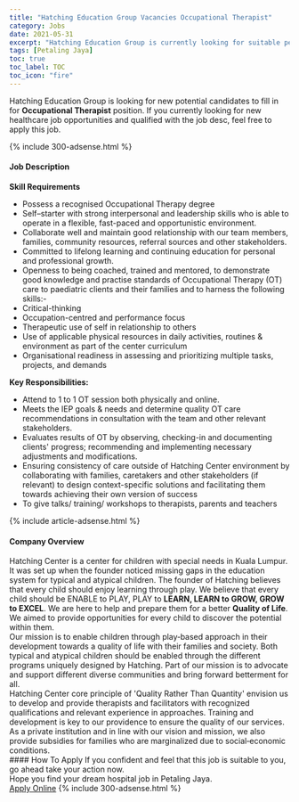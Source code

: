 ```yaml
---
title: "Hatching Education Group Vacancies Occupational Therapist" 
category: Jobs 
date: 2021-05-31 
excerpt: "Hatching Education Group is currently looking for suitable person to fill in the Occupational Therapist which positioned at Petaling Jaya" 
tags: [Petaling Jaya] 
toc: true 
toc_label: TOC 
toc_icon: "fire" 
--- 
```


<p>Hatching Education Group is looking for new potential candidates to fill in for <b>Occupational Therapist</b> position. If you currently looking for new healthcare job opportunities and qualified with the job desc, feel free to apply this job.
</p>{% include 300-adsense.html %} 
<div><div><h4>Job Description</h4></div><div><div><span><div><p><strong>Skill Requirements</strong></p><ul><li>Possess a recognised Occupational Therapy degree</li><li>Self&#8211;starter with strong interpersonal and leadership skills who is able to operate in a flexible, fast-paced and opportunistic environment.</li><li>Collaborate well and maintain good relationship with our team members, families, community resources, referral sources and other stakeholders.</li><li>Committed to lifelong learning and continuing education for personal and professional growth.</li><li>Openness to being coached, trained and mentored, to demonstrate good knowledge and practise standards of Occupational Therapy (OT) care to paediatric clients and their families and to harness the following skills:-</li><li>Critical-thinking</li><li>Occupation-centred and performance focus</li><li>Therapeutic use of self in relationship to others</li><li>Use of applicable physical resources in daily activities, routines &amp; environment as part of the center curriculum</li><li>Organisational readiness in assessing and prioritizing multiple tasks, projects, and demands</li></ul><p><strong>Key Responsibilities:</strong></p><ul><li>Attend to 1 to 1 OT session both physically and online.</li><li>Meets the IEP goals &amp; needs and determine quality OT care recommendations in consultation with the team and other relevant stakeholders.</li><li>Evaluates results of OT by observing, checking-in and documenting clients' progress; recommending and implementing necessary adjustments and modifications.</li><li>Ensuring consistency of care outside of Hatching Center environment by collaborating with families, caretakers and other stakeholders (if relevant) to design context-specific solutions and facilitating them towards achieving their own version of success</li><li>To give talks/ training/ workshops to therapists, parents and teachers</li></ul></div></span></div></div></div> 
{% include article-adsense.html %} 
<div><div><h4>Company Overview</h4></div><div><div><span><div><div>Hatching Center is a center for children with special needs in Kuala Lumpur. It was set up when the founder noticed missing gaps in the education system for typical and atypical children. The founder of Hatching believes that every child should enjoy learning through play. We believe that every child should be ENABLE to PLAY, PLAY to <strong>LEARN, LEARN to GROW, GROW to EXCEL</strong>. We are here to help and prepare them for a better <strong>Quality of Life</strong>. We aimed to provide opportunities for every child to discover the potential within them.</div>
<div>Our mission is to enable children through play&#8208;based approach in their development towards a quality of life with their families and society. Both typical and atypical children should be enabled through the different programs uniquely designed by Hatching. Part of our mission is to advocate and support different diverse communities and bring forward betterment for all.</div>
<div>Hatching Center core principle of 'Quality Rather Than Quantity' envision us to develop and provide therapists and facilitators with recognized qualifications and relevant experience in approaches. Training and development is key to our providence to ensure the quality of our services.</div>
<div>As a private institution and in line with our vision and mission, we also provide subsidies for families who are marginalized due to social&#8208;economic conditions.</div></div></span></div></div></div> 
#### How To Apply 
If you confident and feel that this job is suitable to you, go ahead take your action now. <br/> 
Hope you find your dream hospital job in Petaling Jaya. <br/> 
<a href="https://www.jobstreet.com.my/en/job/occupational-therapist-4569312?jobId=jobstreet-my-job-4569312" class="btn btn--warning" target="_blank" rel="nofollow noopenner">Apply Online</a> 
{% include 300-adsense.html %} 